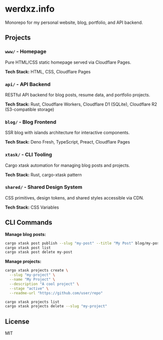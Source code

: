 # werdxz.info

Monorepo for my personal website, blog, portfolio, and API backend.

## Projects

### `www/` - Homepage
Pure HTML/CSS static homepage served via Cloudflare Pages.

**Tech Stack:** HTML, CSS, Cloudflare Pages

### `api/` - API Backend
RESTful API backend for blog posts, resume data, and portfolio projects.

**Tech Stack:** Rust, Cloudflare Workers, Cloudflare D1 (SQLite), Cloudflare R2 (S3-compatible storage)

### `blog/` - Blog Frontend
SSR blog with islands architecture for interactive components.

**Tech Stack:** Deno Fresh, TypeScript, Preact, Cloudflare Pages

### `xtask/` - CLI Tooling
Cargo xtask automation for managing blog posts and projects.

**Tech Stack:** Rust, cargo-xtask pattern

### `shared/` - Shared Design System
CSS primitives, design tokens, and shared styles accessible via CDN.

**Tech Stack:** CSS Variables

## CLI Commands

**Manage blog posts:**
```bash
cargo xtask post publish --slug "my-post" --title "My Post" blog/my-post.md
cargo xtask post list
cargo xtask post delete my-post
```

**Manage projects:**
```bash
cargo xtask projects create \
  --slug "my-project" \
  --name "My Project" \
  --description "A cool project" \
  --stage "active" \
  --readme-url "https://github.com/user/repo"

cargo xtask projects list
cargo xtask projects delete --slug "my-project"
```

## License

MIT
